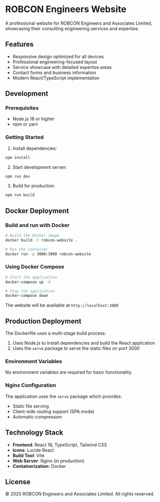 # ROBCON Engineers Website

A professional website for ROBCON Engineers and Associates Limited, showcasing their consulting engineering services and expertise.

## Features

- Responsive design optimized for all devices
- Professional engineering-focused layout
- Service showcase with detailed expertise areas
- Contact forms and business information
- Modern React/TypeScript implementation

## Development

### Prerequisites
- Node.js 18 or higher
- npm or yarn

### Getting Started

1. Install dependencies:
```bash
npm install
```

2. Start development server:
```bash
npm run dev
```

3. Build for production:
```bash
npm run build
```

## Docker Deployment

### Build and run with Docker

```bash
# Build the Docker image
docker build -t robcon-website .

# Run the container
docker run -p 3000:3000 robcon-website
```

### Using Docker Compose

```bash
# Start the application
docker-compose up -d

# Stop the application
docker-compose down
```

The website will be available at `http://localhost:3000`

## Production Deployment

The Dockerfile uses a multi-stage build process:
1. Uses Node.js to install dependencies and build the React application
2. Uses the `serve` package to serve the static files on port 3000

### Environment Variables

No environment variables are required for basic functionality.

### Nginx Configuration

The application uses the `serve` package which provides:
- Static file serving
- Client-side routing support (SPA mode)
- Automatic compression

## Technology Stack

- **Frontend**: React 18, TypeScript, Tailwind CSS
- **Icons**: Lucide React
- **Build Tool**: Vite
- **Web Server**: Nginx (in production)
- **Containerization**: Docker

## License

© 2025 ROBCON Engineers and Associates Limited. All rights reserved.
